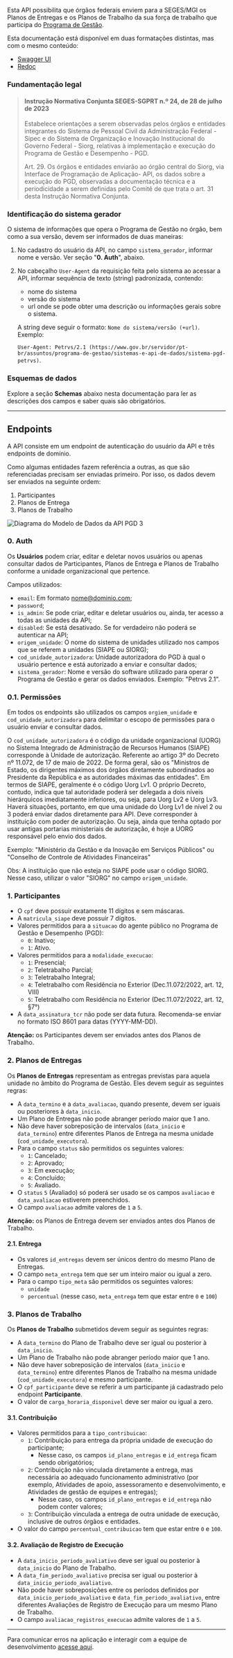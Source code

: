 Esta API possibilita que órgãos federais enviem  para a SEGES/MGI os
Planos de Entregas e os Planos de Trabalho da sua força de trabalho que
participa do
[Programa de Gestão](https://www.gov.br/servidor/pt-br/assuntos/programa-de-gestao).

Esta documentação está disponível em duas formatações distintas, mas com
o mesmo conteúdo:

* [Swagger UI](/docs/)
* [Redoc](/redoc)


### Fundamentação legal

> #### Instrução Normativa Conjunta SEGES-SGPRT n.º 24, de 28 de julho de 2023
>
> Estabelece orientações a serem observadas pelos órgãos e entidades
> integrantes do Sistema de Pessoal Civil da Administração Federal -
> Sipec e do Sistema de Organização e Inovação Institucional do Governo
> Federal - Siorg, relativas à implementação e execução do Programa de
> Gestão e Desempenho - PGD.
>
> Art. 29. Os órgãos e entidades enviarão ao órgão central do Siorg, via
> Interface de Programação de Aplicação- API, os dados sobre a execução
> do PGD, observadas a documentação técnica e a periodicidade a serem
> definidas pelo Comitê de que trata o art. 31 desta Instrução Normativa
> Conjunta.


### Identificação do sistema gerador

O sistema de informações que opera o Programa de Gestão no órgão, bem
como a sua versão, devem ser informados de duas maneiras:

1. No cadastro do usuário da API, no campo `sistema_gerador`, informar
   nome e versão. Ver seção "**0. Auth**", abaixo.
2. No cabeçalho `User-Agent` da requisição feita pelo sistema ao acessar
   a API, informar sequência de texto (string) padronizada, contendo:
   - nome do sistema
   - versão do sistema
   - url onde se pode obter uma descrição ou informações gerais sobre o
     sistema.

   A string deve seguir o formato: `Nome do sistema/versão (+url)`.
   Exemplo:

   `User-Agent: Petrvs/2.1 (https://www.gov.br/servidor/pt-br/assuntos/programa-de-gestao/sistemas-e-api-de-dados/sistema-pgd-petrvs)`.


### Esquemas de dados

Explore a seção **Schemas** abaixo nesta documentação para ler as
descrições dos campos e saber quais são obrigatórios.

-------


## Endpoints

A API consiste em um endpoint de autenticação do usuário da API e três
endpoints de domínio.

Como algumas entidades fazem referência a outras, as que são referenciadas
precisam ser enviadas primeiro. Por isso, os dados devem ser enviados
na seguinte ordem:

1. Participantes
2. Planos de Entrega
3. Planos de Trabalho

![Diagrama do Modelo de Dados da API PGD 3](https://raw.githubusercontent.com/gestaogovbr/api-pgd/main/docs/images/api-pgd-3-diagrama.svg)


### 0. Auth

Os **Usuários** podem criar, editar e deletar novos usuários ou apenas
consultar dados de Participantes, Planos de Entrega e Planos de Trabalho
conforme a unidade organizacional que pertence.

Campos utilizados:

* `email`: Em formato nome@dominio.com;
* `password`;
* `is_admin`: Se pode criar, editar e deletar usuários ou, ainda, ter
  acesso a todas as unidades da API;
* `disabled`: Se está desativado. Se for verdadeiro não poderá se autenticar
  na API;
* `origem_unidade`: O nome do sistema de unidades utilizado nos campos que
  se referem a unidades (SIAPE ou SIORG);
* `cod_unidade_autorizadora`: Unidade autorizadora do PGD à qual o usuário
  pertence e está autorizado a enviar e consultar dados;
* `sistema_gerador`: Nome e versão do software utilizado para operar o
  Programa de Gestão e gerar os dados enviados. Exemplo: "Petrvs 2.1".


### 0.1. Permissões

Em todos os endpoints são utilizados os campos `orgiem_unidade` e
`cod_unidade_autorizadora` para delimitar o escopo de permissões para o
usuário enviar e consultar dados.

O `cod_unidade_autorizadora` é o código da unidade organizacional (UORG) no
Sistema Integrado de Administração de Recursos Humanos (SIAPE)
corresponde à Unidade de autorização. Referente ao artigo 3º do Decreto
nº 11.072, de 17 de maio de 2022. De forma geral, são os "Ministros de
Estado, os dirigentes máximos dos órgãos diretamente subordinados ao
Presidente da República e as autoridades máximas das entidades". Em
termos de SIAPE, geralmente é o código Uorg Lv1. O próprio Decreto,
contudo, indica que tal autoridade poderá ser delegada a dois níveis
hierárquicos imediatamente inferiores, ou seja, para Uorg Lv2 e Uorg Lv3.
Haverá situações, portanto, em que uma unidade do Uorg Lv1 de nível 2 ou
3 poderá enviar dados diretamente para API. Deve corresponder à
instituição com poder de autorização. Ou seja, ainda que tenha optado por
usar antigas portarias ministeriais de autorização, é hoje a UORG
responsável pelo envio dos dados.

Exemplo: "Ministério da Gestão e da Inovação em Serviços Públicos" ou
"Conselho de Controle de Atividades Financeiras"

Obs: A instituição que não esteja no SIAPE pode usar o código SIORG.
Nesse caso, utilizar o valor "SIORG" no campo `origem_unidade`.


### 1. Participantes

* O `cpf` deve possuir exatamente 11 dígitos e sem máscaras.
* A `matricula_siape` deve possuir 7 dígitos.
* Valores permitidos para a `situacao` do agente público no Programa de
  Gestão e Desempenho (PGD):
  * `0`: Inativo;
  * `1`: Ativo.
* Valores permitidos para a `modalidade_execucao`:
  * `1`: Presencial;
  * `2`: Teletrabalho Parcial;
  * `3`: Teletrabalho Integral;
  * `4`: Teletrabalho com Residência no Exterior (Dec.11.072/2022, art. 12, VIII)
  * `5`: Teletrabalho com Residência no Exterior (Dec.11.072/2022, art. 12, §7°)
* A `data_assinatura_tcr` não pode ser data futura. Recomenda-se enviar
  no formato ISO 8601 para datas (YYYY-MM-DD).

**Atenção:** os Participantes devem ser enviados antes dos Planos de
Trabalho.


### 2. Planos de Entregas

Os **Planos de Entregas** representam as entregas previstas para aquela
unidade no âmbito do Programa de Gestão. Eles devem seguir as seguintes
regras:

* A `data_termino` e a `data_avaliacao`, quando presente, devem ser iguais
  ou posteriores à `data_inicio`.
* Um Plano de Entregas não pode abranger período maior que 1 ano.
* Não deve haver sobreposição de intervalos (`data_inicio` e
  `data_termino`) entre diferentes Planos de Entrega na mesma unidade
  (`cod_unidade_executora`).
* Para o campo `status` são permitidos os seguintes valores:
  * `1`: Cancelado;
  * `2`: Aprovado;
  * `3`: Em execução;
  * `4`: Concluído;
  * `5`: Avaliado.
* O `status` `5` (Avaliado) só poderá ser usado se os campos `avaliacao` e
  `data_avaliacao` estiverem preenchidos.
* O campo `avaliacao` admite valores de `1` a `5`.

**Atenção:** os Planos de Entrega devem ser enviados antes dos Planos de
Trabalho.


#### 2.1. Entrega

* Os valores `id_entregas` devem ser únicos dentro do mesmo Plano de Entregas.
* O campo `meta_entrega` tem que ser um inteiro maior ou igual a zero.
* Para o campo `tipo_meta` são permitidos os seguintes valores:
  * `unidade`
  * `percentual` (nesse caso, `meta_entrega` tem que estar entre `0` e `100`)


### 3. Planos de Trabalho

Os **Planos de Trabalho** submetidos devem seguir as seguintes regras:
* A `data_termino` do Plano de Trabalho deve ser igual ou posterior à
  `data_inicio`.
* Um Plano de Trabalho não pode abranger período maior que 1 ano.
* Não deve haver sobreposição de intervalos (`data_inicio` e
  `data_termino`) entre diferentes Planos de Trabalho na mesma
  unidade (`cod_unidade_executora`) e mesmo participante.
* O `cpf_participante` deve se referir a um participante já cadastrado
  pelo endpoint **Participante**.
* O valor de `carga_horaria_disponivel` deve ser maior ou igual a zero.


#### 3.1. Contribuição

* Valores permitidos para a `tipo_contribuicao`:
  * `1`: Contribuição para entrega da própria unidade de execução do
    participante;
    * Nesse caso, os campos `id_plano_entregas` e `id_entrega` ficam sendo
      obrigatórios;
  * `2`: Contribuição não vinculada diretamente a entrega, mas necessária
    ao adequado funcionamento administrativo (por exemplo, Atividades de
    apoio, assessoramento e desenvolvimento, e Atividades de gestão de
    equipes e entregas);
    * Nesse caso, os campos `id_plano_entregas` e `id_entrega` não podem
      conter valores;
  * `3`: Contribuição vinculada a entrega de outra unidade de execução,
    inclusive de outros órgãos e entidades.
* O valor do campo `percentual_contribuicao` tem que estar entre `0` e `100`.


#### 3.2. Avaliação de Registro de Execução

* A `data_inicio_periodo_avaliativo` deve ser igual ou posterior à
  `data_inicio` do Plano de Trabalho.
* A `data_fim_periodo_avaliativo` precisa ser igual ou posterior à
  `data_inicio_periodo_avaliativo`.
* Não pode haver sobreposições entre os períodos definidos por
  `data_inicio_periodo_avaliativo` e `data_fim_periodo_avaliativo`,
  entre diferentes Avaliações de Registro de Execução para um mesmo
  Plano de Trabalho.
* O campo `avaliacao_registros_execucao` admite valores de `1` a `5`.


-------

Para comunicar erros na aplicação e interagir com a equipe de
desenvolvimento
[acesse aqui](https://github.com/gestaogovbr/api-pgd/issues).
